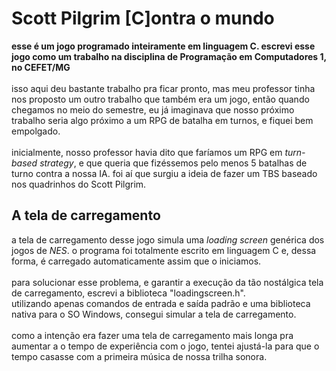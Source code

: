 # Scott Pilgrim [C]ontra o mundo
**esse é um jogo programado inteiramente em linguagem C. escrevi esse jogo como um trabalho na disciplina de Programação em Computadores 1, no CEFET/MG<br/>**
<br/>isso aqui deu bastante trabalho pra ficar pronto, mas meu professor tinha nos proposto um outro trabalho que também era um jogo, então quando chegamos no meio do semestre, eu já imaginava que nosso próximo trabalho seria algo próximo a um RPG de batalha em turnos, e fiquei bem empolgado.<br/>
<br/>inicialmente, nosso professor havia dito que faríamos um RPG em *turn-based strategy*, e que queria que fizéssemos pelo menos 5 batalhas de turno contra a nossa IA. foi aí que surgiu a ideia de fazer um TBS baseado nos quadrinhos do Scott Pilgrim.<br/>
## A tela de carregamento
a tela de carregamento desse jogo simula uma *loading screen* genérica dos jogos de *NES*. o programa foi totalmente escrito em linguagem C e, dessa forma, é carregado automaticamente assim que o iniciamos.<br/>
<br/>para solucionar esse problema, e garantir a execução da tão nostálgica tela de carregamento, escrevi a biblioteca "loadingscreen.h".<br/>
utilizando apenas comandos de entrada e saída padrão e uma biblioteca nativa para o SO Windows, consegui simular a tela de carregamento.<br/>
<br/>como a intenção era fazer uma tela de carregamento mais longa pra aumentar a o tempo de experiência com o jogo, tentei ajustá-la para que o tempo casasse com a primeira música de nossa trilha sonora.<br/>
